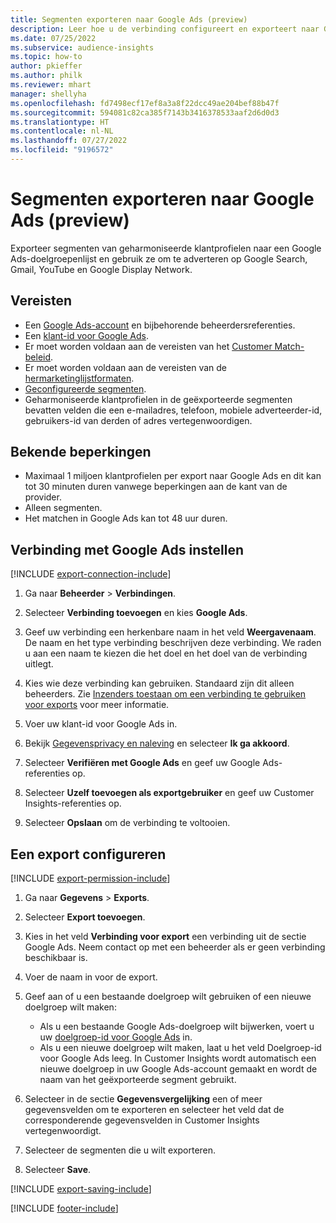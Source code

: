 ```yaml
---
title: Segmenten exporteren naar Google Ads (preview)
description: Leer hoe u de verbinding configureert en exporteert naar Google Ads.
ms.date: 07/25/2022
ms.subservice: audience-insights
ms.topic: how-to
author: pkieffer
ms.author: philk
ms.reviewer: mhart
manager: shellyha
ms.openlocfilehash: fd7498ecf17ef8a3a8f22dcc49ae204bef88b47f
ms.sourcegitcommit: 594081c82ca385f7143b3416378533aaf2d6d0d3
ms.translationtype: HT
ms.contentlocale: nl-NL
ms.lasthandoff: 07/27/2022
ms.locfileid: "9196572"
---
```

# <a name="export-segments-to-google-ads-preview"></a>Segmenten exporteren naar Google Ads (preview)

Exporteer segmenten van geharmoniseerde klantprofielen naar een Google Ads-doelgroepenlijst en gebruik ze om te adverteren op Google Search, Gmail, YouTube en Google Display Network.

## <a name="prerequisites"></a>Vereisten

- Een [Google Ads-account](https://ads.google.com/) en bijbehorende beheerdersreferenties.
- Een [klant-id voor Google Ads](https://support.google.com/google-ads/answer/1704344).
- Er moet worden voldaan aan de vereisten van het [Customer Match-beleid](https://support.google.com/adspolicy/answer/6299717).
- Er moet worden voldaan aan de vereisten van de [hermarketinglijstformaten](https://support.google.com/google-ads/answer/7558048).
- [Geconfigureerde segmenten](segments.md).
- Geharmoniseerde klantprofielen in de geëxporteerde segmenten bevatten velden die een e-mailadres, telefoon, mobiele adverteerder-id, gebruikers-id van derden of adres vertegenwoordigen.

## <a name="known-limitations"></a>Bekende beperkingen

- Maximaal 1 miljoen klantprofielen per export naar Google Ads en dit kan tot 30 minuten duren vanwege beperkingen aan de kant van de provider.
- Alleen segmenten.
- Het matchen in Google Ads kan tot 48 uur duren.

## <a name="set-up-connection-to-google-ads"></a>Verbinding met Google Ads instellen

[!INCLUDE [export-connection-include](includes/export-connection-admn.md)]

1. Ga naar **Beheerder** > **Verbindingen**.

1. Selecteer **Verbinding toevoegen** en kies **Google Ads**.

1. Geef uw verbinding een herkenbare naam in het veld **Weergavenaam**. De naam en het type verbinding beschrijven deze verbinding. We raden u aan een naam te kiezen die het doel en het doel van de verbinding uitlegt.

1. Kies wie deze verbinding kan gebruiken. Standaard zijn dit alleen beheerders. Zie [Inzenders toestaan om een verbinding te gebruiken voor exports](connections.md#allow-contributors-to-use-a-connection-for-exports) voor meer informatie.

1. Voer uw klant-id voor Google Ads in.

1. Bekijk [Gegevensprivacy en naleving](connections.md#data-privacy-and-compliance) en selecteer **Ik ga akkoord**.

1. Selecteer **Verifiëren met Google Ads** en geef uw Google Ads-referenties op.

1. Selecteer **Uzelf toevoegen als exportgebruiker** en geef uw Customer Insights-referenties op.

1. Selecteer **Opslaan** om de verbinding te voltooien.

## <a name="configure-an-export"></a>Een export configureren

[!INCLUDE [export-permission-include](includes/export-permission.md)]

1. Ga naar **Gegevens** > **Exports**.

1. Selecteer **Export toevoegen**.

1. Kies in het veld **Verbinding voor export** een verbinding uit de sectie Google Ads. Neem contact op met een beheerder als er geen verbinding beschikbaar is.

1. Voer de naam in voor de export.

1. Geef aan of u een bestaande doelgroep wilt gebruiken of een nieuwe doelgroep wilt maken:
   - Als u een bestaande Google Ads-doelgroep wilt bijwerken, voert u uw [doelgroep-id voor Google Ads](https://support.google.com/google-ads/answer/7558048?hl=en#:~:text=Audience%20lists%20is%20a%20section,Display%20Network%20through%20remarketing%20campaigns) in.
   - Als u een nieuwe doelgroep wilt maken, laat u het veld Doelgroep-id voor Google Ads leeg. In Customer Insights wordt automatisch een nieuwe doelgroep in uw Google Ads-account gemaakt en wordt de naam van het geëxporteerde segment gebruikt.

1. Selecteer in de sectie **Gegevensvergelijking** een of meer gegevensvelden om te exporteren en selecteer het veld dat de corresponderende gegevensvelden in Customer Insights vertegenwoordigt.

1. Selecteer de segmenten die u wilt exporteren.

1. Selecteer **Save**.

[!INCLUDE [export-saving-include](includes/export-saving.md)]

[!INCLUDE [footer-include](includes/footer-banner.md)]
